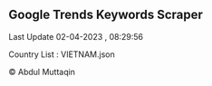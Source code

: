 

## Google Trends Keywords Scraper 
 
Last Update 02-04-2023 , 08:29:56

Country List :
VIETNAM.json



© Abdul Muttaqin 
